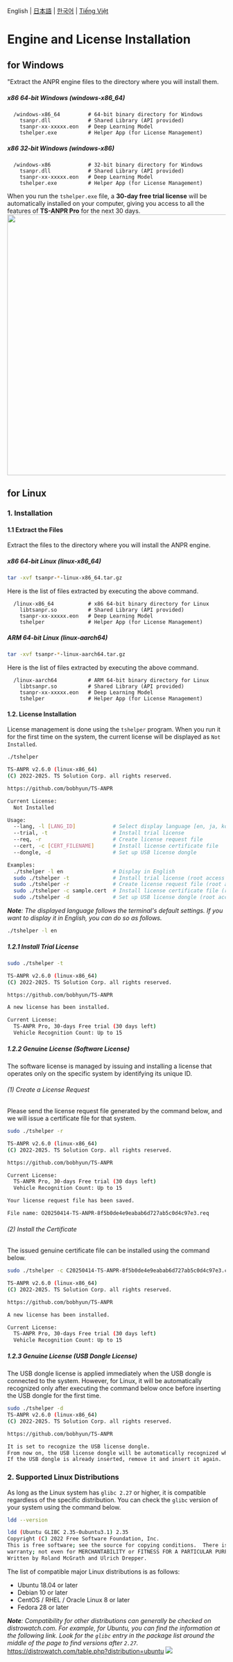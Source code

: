 English | [日本語](doc.i18n/ja-JP/Usage.md) | [한국어](doc.i18n/ko-KR/Usage.md) | [Tiếng Việt](doc.i18n/vi-VN/Usage.md)

# Engine and License Installation

## for Windows

"Extract the ANPR engine files to the directory where you will install them.

##### x86 64-bit Windows (windows-x86_64)

```
  /windows-x86_64         # 64-bit binary directory for Windows
    tsanpr.dll            # Shared Library (API provided)
    tsanpr-xx-xxxxx.eon   # Deep Learning Model
    tshelper.exe          # Helper App (for License Management)
```

##### x86 32-bit Windows (windows-x86)

```
  /windows-x86            # 32-bit binary directory for Windows
    tsanpr.dll            # Shared Library (API provided)
    tsanpr-xx-xxxxx.eon   # Deep Learning Model
    tshelper.exe          # Helper App (for License Management)
```

When you run the `tshelper.exe` file, a **30-day free trial license** will be automatically installed on your computer, giving you access to all the features of **TS-ANPR Pro** for the next 30 days.
<img src="img/trialLicense.png" width="600" />

## for Linux

### 1. Installation

#### 1.1 Extract the Files

Extract the files to the directory where you will install the ANPR engine.

##### x86 64-bit Linux (linux-x86_64)

```sh
tar -xvf tsanpr-*-linux-x86_64.tar.gz
```

Here is the list of files extracted by executing the above command.

```
  /linux-x86_64           # x86 64-bit binary directory for Linux
    libtsanpr.so          # Shared Library (API provided)
    tsanpr-xx-xxxxx.eon   # Deep Learning Model
    tshelper              # Helper App (for License Management)
```

##### ARM 64-bit Linux (linux-aarch64)

```sh
tar -xvf tsanpr-*-linux-aarch64.tar.gz
```

Here is the list of files extracted by executing the above command.

```
  /linux-aarch64          # ARM 64-bit binary directory for Linux
    libtsanpr.so          # Shared Library (API provided)
    tsanpr-xx-xxxxx.eon   # Deep Learning Model
    tshelper              # Helper App (for License Management)
```

#### 1.2. License Installation

License management is done using the `tshelper` program. When you run it for the first time on the system, the current license will be displayed as `Not Installed`.

```sh
./tshelper

TS-ANPR v2.6.0 (linux-x86_64)
(C) 2022-2025. TS Solution Corp. all rights reserved.

https://github.com/bobhyun/TS-ANPR

Current License:
  Not Installed

Usage:
  --lang, -l [LANG_ID]            # Select display language [en, ja, ko, vi]
  --trial, -t                     # Install trial license
  --req, -r                       # Create license request file
  --cert, -c [CERT_FILENAME]      # Install license certificate file
  --dongle, -d                    # Set up USB license dongle

Examples:
  ./tshelper -l en                # Display in English
  sudo ./tshelper -t              # Install trial license (root access required)
  sudo ./tshelper -r              # Create license request file (root access required)
  sudo ./tshelper -c sample.cert  # Install license certificate file (root access required)
  sudo ./tshelper -d              # Set up USB license dongle (root access required)
```

_**Note**: The displayed language follows the terminal's default settings. If you want to display it in English, you can do so as follows._

```sh
./tshelper -l en
```

##### 1.2.1 Install Trial License

```sh
sudo ./tshelper -t

TS-ANPR v2.6.0 (linux-x86_64)
(C) 2022-2025. TS Solution Corp. all rights reserved.

https://github.com/bobhyun/TS-ANPR

A new license has been installed.

Current License:
  TS-ANPR Pro, 30-days Free trial (30 days left)
  Vehicle Recognition Count: Up to 15
```

##### 1.2.2 Genuine License (Software License)

The software license is managed by issuing and installing a license that operates only on the specific system by identifying its unique ID.

###### (1) Create a License Request

Please send the license request file generated by the command below, and we will issue a certificate file for that system.

```sh
sudo ./tshelper -r

TS-ANPR v2.6.0 (linux-x86_64)
(C) 2022-2025. TS Solution Corp. all rights reserved.

https://github.com/bobhyun/TS-ANPR

Current License:
  TS-ANPR Pro, 30-days Free trial (30 days left)
  Vehicle Recognition Count: Up to 15

Your license request file has been saved.

File name: O20250414-TS-ANPR-8f5b0de4e9eabab6d727ab5c0d4c97e3.req
```

###### (2) Install the Certificate

The issued genuine certificate file can be installed using the command below.

```sh
sudo ./tshelper -c C20250414-TS-ANPR-8f5b0de4e9eabab6d727ab5c0d4c97e3.cert

TS-ANPR v2.6.0 (linux-x86_64)
(C) 2022-2025. TS Solution Corp. all rights reserved.

https://github.com/bobhyun/TS-ANPR

A new license has been installed.

Current License:
  TS-ANPR Pro, 30-days Free trial (30 days left)
  Vehicle Recognition Count: Up to 15
```

##### 1.2.3 Genuine License (USB Dongle License)

The USB dongle license is applied immediately when the USB dongle is connected to the system. However, for Linux, it will be automatically recognized only after executing the command below once before inserting the USB dongle for the first time.

```sh
sudo ./tshelper -d
TS-ANPR v2.6.0 (linux-x86_64)
(C) 2022-2025. TS Solution Corp. all rights reserved.

https://github.com/bobhyun/TS-ANPR

It is set to recognize the USB license dongle.
From now on, the USB license dongle will be automatically recognized when inserted into the system.
If the USB dongle is already inserted, remove it and insert it again.
```

### 2. Supported Linux Distributions

As long as the Linux system has `glibc 2.27` or higher, it is compatible regardless of the specific distribution.
You can check the `glibc` version of your system using the command below.

```sh
ldd --version

ldd (Ubuntu GLIBC 2.35-0ubuntu3.1) 2.35
Copyright (C) 2022 Free Software Foundation, Inc.
This is free software; see the source for copying conditions.  There is NO
warranty; not even for MERCHANTABILITY or FITNESS FOR A PARTICULAR PURPOSE.
Written by Roland McGrath and Ulrich Drepper.
```

The list of compatible major Linux distributions is as follows:

- Ubuntu 18.04 or later
- Debian 10 or later
- CentOS / RHEL / Oracle Linux 8 or later
- Fedora 28 or later

_**Note**: Compatibility for other distributions can generally be checked on distrowatch.com. For example, for Ubuntu, you can find the information at the following link. Look for the `glibc` entry in the package list around the middle of the page to find versions after `2.27`._
https://distrowatch.com/table.php?distribution=ubuntu
![](img/ubuntu.png)
